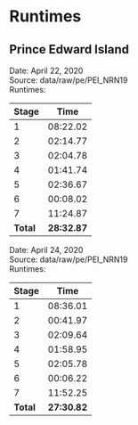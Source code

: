 # Runtimes

## Prince Edward Island

Date: April 22, 2020  
Source: data/raw/pe/PEI_NRN19  
Runtimes:

| Stage | Time |
| --- | --- |
1 | 08:22.02
2 | 02:14.77
3 | 02:04.78
4 | 01:41.74
5 | 02:36.67
6 | 00:08.02
7 | 11:24.87
**Total** | **28:32.87**

Date: April 24, 2020  
Source: data/raw/pe/PEI_NRN19  
Runtimes:

| Stage | Time |
| --- | --- |
1 | 08:36.01
2 | 00:41.97
3 | 02:09.64
4 | 01:58.95
5 | 02:05.78
6 | 00:06.22
7 | 11:52.25
**Total** | **27:30.82**
